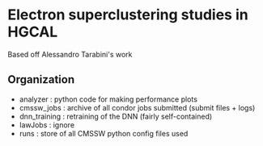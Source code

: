 # Electron superclustering studies in HGCAL
Based off Alessandro Tarabini's work

## Organization
 - analyzer : python code for making performance plots
 - cmssw_jobs : archive of all condor jobs submitted (submit files + logs)
 - dnn_training : retraining of the DNN (fairly self-contained)
 - lawJobs : ignore
 - runs : store of all CMSSW python config files used
 